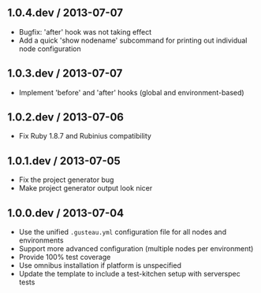 ## 1.0.4.dev / 2013-07-07
* Bugfix: 'after' hook was not taking effect
* Add a quick 'show nodename' subcommand for printing out individual node configuration

## 1.0.3.dev / 2013-07-07
* Implement 'before' and 'after' hooks (global and environment-based)

## 1.0.2.dev / 2013-07-06
* Fix Ruby 1.8.7 and Rubinius compatibility

## 1.0.1.dev / 2013-07-05
* Fix the project generator bug
* Make project generator output look nicer

## 1.0.0.dev / 2013-07-04
* Use the unified `.gusteau.yml` configuration file for all nodes and environments
* Support more advanced configuration (multiple nodes per environment)
* Provide 100% test coverage
* Use omnibus installation if platform is unspecified
* Update the template to include a test-kitchen setup with serverspec tests

